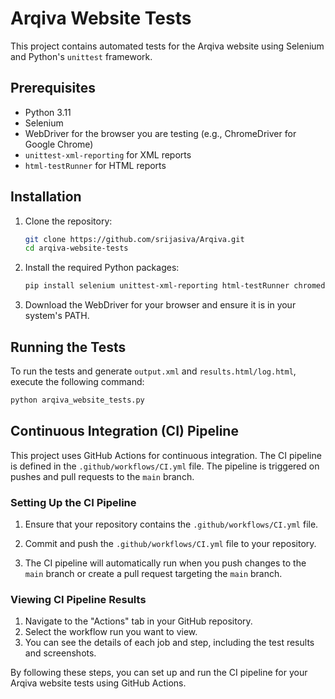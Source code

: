 # Arqiva Website Tests

This project contains automated tests for the Arqiva website using Selenium and Python's `unittest` framework.

## Prerequisites

- Python 3.11
- Selenium
- WebDriver for the browser you are testing (e.g., ChromeDriver for Google Chrome)
- `unittest-xml-reporting` for XML reports
- `html-testRunner` for HTML reports

## Installation

1. Clone the repository:
    ```sh
    git clone https://github.com/srijasiva/Arqiva.git
    cd arqiva-website-tests
    ```

2. Install the required Python packages:
    ```sh
    pip install selenium unittest-xml-reporting html-testRunner chromedriver-autoinstaller
    ```

3. Download the WebDriver for your browser and ensure it is in your system's PATH.

## Running the Tests

To run the tests and generate `output.xml` and `results.html/log.html`, execute the following command:
```sh
python arqiva_website_tests.py
```

## Continuous Integration (CI) Pipeline

This project uses GitHub Actions for continuous integration. The CI pipeline is defined in the `.github/workflows/CI.yml` file. The pipeline is triggered on pushes and pull requests to the `main` branch.

### Setting Up the CI Pipeline

1. Ensure that your repository contains the `.github/workflows/CI.yml` file.

2. Commit and push the `.github/workflows/CI.yml` file to your repository.

3. The CI pipeline will automatically run when you push changes to the `main` branch or create a pull request targeting the `main` branch.

### Viewing CI Pipeline Results

1. Navigate to the "Actions" tab in your GitHub repository.
2. Select the workflow run you want to view.
3. You can see the details of each job and step, including the test results and screenshots.

By following these steps, you can set up and run the CI pipeline for your Arqiva website tests using GitHub Actions.
